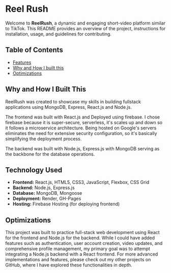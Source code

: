 # Reel Rush

Welcome to **ReelRush**, a dynamic and engaging short-video platform similar to TikTok. This README provides an overview of the project, instructions for installation, usage, and guidelines for contributing.

## Table of Contents

- [Features](#features)
- [Why and How I built this](#why-and-how-i-built-this)
- [Optimizations](#optimizations)

## Why and How I Built This

ReelRush was created to showcase my skills in building fullstack applications using MongoDB, Express, React.js and Node.js.

The frontend was built with React.js and Deployed using firebase. I chose firebase because it is super-secure, serverless, it's scales up and down so it follows a microservice architecture. Being hosted on Google's servers eliminates the need for extensive security configuration, so it's basically simplifying the deployment process.

The backend was built with Node.js, Express.js with MongoDB serving as the backbone for the database operations.

## Technology Used

- **Frontend:** React.js, HTML5, CSS3, JavaScript, Flexbox, CSS Grid
- **Backend:** Node.js, Express.js
- **Database:** MongoDB, Mongoose
- **Deployment:** Render, GH-Pages
- **Hosting:** Firebase Hosting (for deploying frontend)

## Optimizations

This project was built to practice full-stack web development using React for the frontend and Node.js for the backend. While I could have added features such as authentication, user account creation, video updates, and comprehensive profile management, my primary goal was to attempt integrating a Node.js backend with a React frontend. For more advanced implementations and features, please check out my other projects on GitHub, where I have explored these functionalities in depth.
